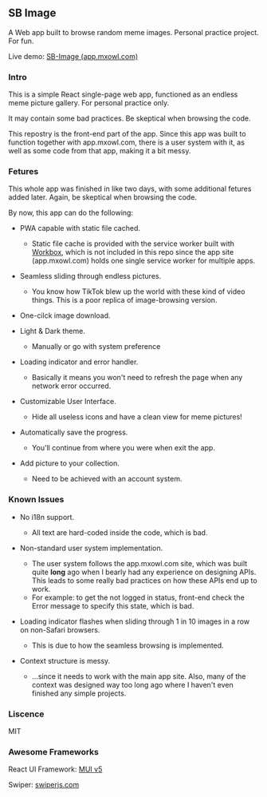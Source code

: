 SB Image
----

A Web app built to browse random meme images. Personal practice project. For fun.

Live demo: [SB-Image (app.mxowl.com)](https://app.mxowl.com/service/sb-img/)


### Intro

This is a simple React single-page web app, functioned as an endless meme picture gallery. For personal practice only.

It may contain some bad practices. Be skeptical when browsing the code.

This repostry is the front-end part of the app. Since this app was built to function together with app.mxowl.com, there is a user system with it, as well as some code from that app, making it a bit messy.

### Fetures

This whole app was finished in like two days, with some additional fetures added later. Again, be skeptical when browsing the code.

By now, this app can do the following:

* PWA capable with static file cached.
    * Static file cache is provided with the service worker built with [Workbox](https://developer.chrome.com/docs/workbox/), which is not included in this repo since the app site (app.mxowl.com) holds one single service worker for multiple apps.

* Seamless sliding through endless pictures.
    * You know how TikTok blew up the world with these kind of video things. This is a poor replica of image-browsing version.

* One-cilck image download.

* Light & Dark theme.
    * Manually or go with system preference

* Loading indicator and error handler.
    * Basically it means you won't need to refresh the page when any network error occurred.

* Customizable User Interface.
    * Hide all useless icons and have a clean view for meme pictures!

* Automatically save the progress.
    * You'll continue from where you were when exit the app.

* Add picture to your collection.
    * Need to be achieved with an account system.

### Known Issues

* No i18n support.
    * All text are hard-coded inside the code, which is bad.

* Non-standard user system implementation.
    * The user system follows the app.mxowl.com site, which was built quite **long** ago when I bearly had any experience on designing APIs. This leads to some really bad practices on how these APIs end up to work.
    * For example: to get the not logged in status, front-end check the Error message to specify this state, which is bad.

* Loading indicator flashes when sliding through 1 in 10 images in a row on non-Safari browsers.
    * This is due to how the seamless browsing is implemented.

* Context structure is messy.
    * ...since it needs to work with the main app site. Also, many of the context was designed way too long ago where I haven't even finished any simple projects.

### Liscence

MIT

### Awesome Frameworks

React UI Framework: [MUI v5](https://mui.com/)

Swiper: [swiperjs.com](https://swiperjs.com/)
